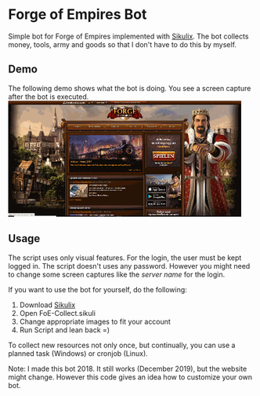 # Forge of Empires Bot
Simple bot for Forge of Empires implemented with [Sikulix](http://sikulix.com/). The bot collects money, tools, army and goods so that I don't have to do this by myself.

## Demo
The following demo shows what the bot is doing. You see a screen capture after the bot is executed.
![Demo Bot](Demo/demo.gif)

## Usage

The script uses only visual features. For the login, the user must be kept logged in. The script doesn't uses any password. However you might need to change some screen captures like the *server name* for the login.

If you want to use the bot for yourself, do the following:
1. Download [Sikulix](https://launchpad.net/sikuli/+download)
2. Open FoE-Collect.sikuli
3. Change appropriate images to fit your account
4. Run Script and lean back =)

To collect new resources not only once, but continually, you can use a planned task (Windows) or cronjob (Linux).

Note: I made this bot 2018. It still works (December 2019), but the website might change. However this code gives an idea how to customize your own bot.
